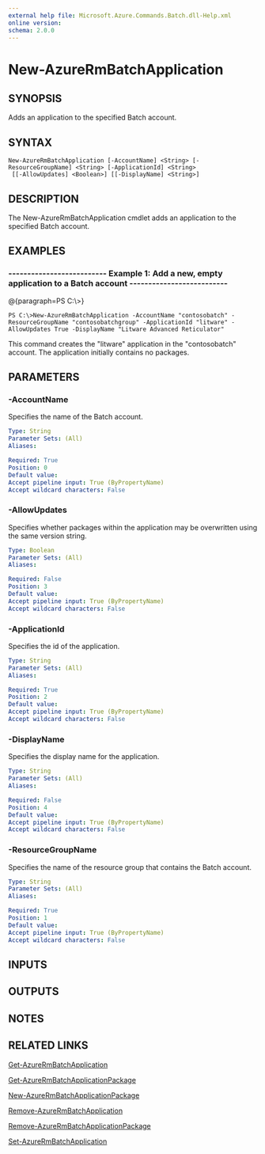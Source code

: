 ```yaml
---
external help file: Microsoft.Azure.Commands.Batch.dll-Help.xml
online version: 
schema: 2.0.0
---
```


# New-AzureRmBatchApplication
## SYNOPSIS
Adds an application to the specified Batch account.

## SYNTAX

```
New-AzureRmBatchApplication [-AccountName] <String> [-ResourceGroupName] <String> [-ApplicationId] <String>
 [[-AllowUpdates] <Boolean>] [[-DisplayName] <String>]
```

## DESCRIPTION
The New-AzureRmBatchApplication cmdlet adds an application to the specified Batch account.

## EXAMPLES

### --------------------------  Example 1: Add a new, empty application to a Batch account  --------------------------
@{paragraph=PS C:\\\>}

```
PS C:\>New-AzureRmBatchApplication -AccountName "contosobatch" -ResourceGroupName "contosobatchgroup" -ApplicationId "litware" -AllowUpdates True -DisplayName "Litware Advanced Reticulator"
```

This command creates the "litware" application in the "contosobatch" account.
The application initially contains no packages.

## PARAMETERS

### -AccountName
Specifies the name of the Batch account.

```yaml
Type: String
Parameter Sets: (All)
Aliases: 

Required: True
Position: 0
Default value: 
Accept pipeline input: True (ByPropertyName)
Accept wildcard characters: False
```

### -AllowUpdates
Specifies whether packages within the application may be overwritten using the same version string.

```yaml
Type: Boolean
Parameter Sets: (All)
Aliases: 

Required: False
Position: 3
Default value: 
Accept pipeline input: True (ByPropertyName)
Accept wildcard characters: False
```

### -ApplicationId
Specifies the id of the application.

```yaml
Type: String
Parameter Sets: (All)
Aliases: 

Required: True
Position: 2
Default value: 
Accept pipeline input: True (ByPropertyName)
Accept wildcard characters: False
```

### -DisplayName
Specifies the display name for the application.

```yaml
Type: String
Parameter Sets: (All)
Aliases: 

Required: False
Position: 4
Default value: 
Accept pipeline input: True (ByPropertyName)
Accept wildcard characters: False
```

### -ResourceGroupName
Specifies the name of the resource group that contains the Batch account.

```yaml
Type: String
Parameter Sets: (All)
Aliases: 

Required: True
Position: 1
Default value: 
Accept pipeline input: True (ByPropertyName)
Accept wildcard characters: False
```

## INPUTS

## OUTPUTS

## NOTES

## RELATED LINKS

[Get-AzureRmBatchApplication]()

[Get-AzureRmBatchApplicationPackage]()

[New-AzureRmBatchApplicationPackage]()

[Remove-AzureRmBatchApplication]()

[Remove-AzureRmBatchApplicationPackage]()

[Set-AzureRmBatchApplication]()

